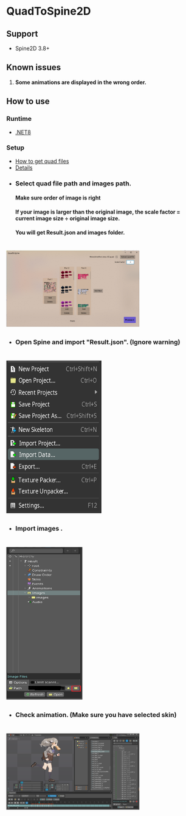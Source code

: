 # **QuadToSpine2D**

## Support

+ Spine2D 3.8+

## Known issues

1. **Some animations are displayed in the wrong order.**

## **How to use**

### **Runtime**

* [.NET8](https://dotnet.microsoft.com/zh-cn/download)

### **Setup**

* [How to get quad files](https://github.com/rufaswan/Web2D_Games/blob/master/docs/psxtools-steps.adoc)
* [Details](https://www.vg-resource.com/thread-38430.html)

+ ### Select quad file path and images path.
  #### Make sure order of image is right
  #### If your image is larger than the original image, the scale factor = current image size ÷ original image size.
  #### You will get **Result.json** and **images** folder.

# <img height="200" src="README/1.png" width="350"/>

+ ### Open Spine and import "Result.json". (Ignore warning)

# <img height="400" src="README/2.png" width="250"/>

+ ### Import images .

# <img height="400" src="README/3.png" width="200"/>

+ ### Check animation. (Make sure you have selected skin)

# <img height="200" src="README/4.png" width="350"/>
